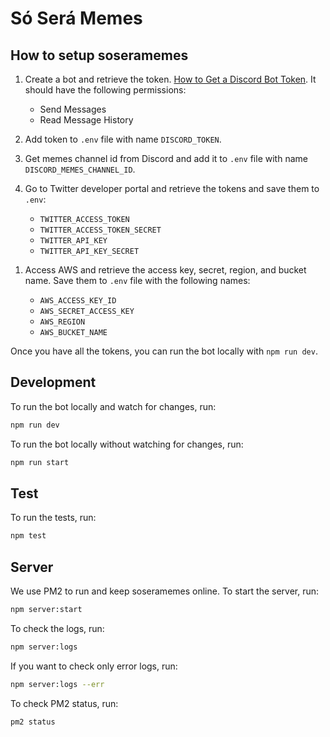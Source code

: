 # Só Será Memes

## How to setup soseramemes

1. Create a bot and retrieve the token. [How to Get a Discord Bot Token](https://www.writebots.com/discord-bot-token/). It should have the following permissions:

   - Send Messages
   - Read Message History

1. Add token to `.env` file with name `DISCORD_TOKEN`.

1. Get memes channel id from Discord and add it to `.env` file with name `DISCORD_MEMES_CHANNEL_ID`.

1. Go to Twitter developer portal and retrieve the tokens and save them to `.env`:

   - `TWITTER_ACCESS_TOKEN`
   - `TWITTER_ACCESS_TOKEN_SECRET`
   - `TWITTER_API_KEY`
   - `TWITTER_API_KEY_SECRET`

<!-- 1. Access Meta Business and retrieve the account id. Save it to `.env` file with name `INSTAGRAM_ACCOUNT_ID`.

1. Access [Meta access token tool](https://developers.facebook.com/tools/accesstoken/) and retrieve the access token. Save it to `.env` file with name `INSTAGRAM_ACCESS_TOKEN`. -->

1. Access AWS and retrieve the access key, secret, region, and bucket name. Save them to `.env` file with the following names:

   - `AWS_ACCESS_KEY_ID`
   - `AWS_SECRET_ACCESS_KEY`
   - `AWS_REGION`
   - `AWS_BUCKET_NAME`

Once you have all the tokens, you can run the bot locally with `npm run dev`.

## Development

To run the bot locally and watch for changes, run:

```bash
npm run dev
```

To run the bot locally without watching for changes, run:

```bash
npm run start
```

## Test

To run the tests, run:

```bash
npm test
```

## Server

We use PM2 to run and keep soseramemes online. To start the server, run:

```bash
npm server:start
```

To check the logs, run:

```bash
npm server:logs
```

If you want to check only error logs, run:

```bash
npm server:logs --err
```

To check PM2 status, run:

```bash
pm2 status
```
